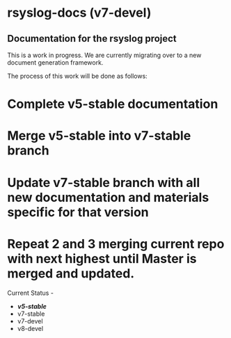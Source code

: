 rsyslog-docs (v7-devel)
========================

Documentation for the rsyslog project
-------------------------------------

This is a work in progress. We are currently migrating over to a new document
generation framework. 

The process of this work will be done as follows:

# Complete v5-stable documentation
# Merge v5-stable into v7-stable branch
# Update v7-stable branch with all new documentation and materials specific for that version
# Repeat 2 and 3 merging current repo with next highest until Master is merged and updated.

Current Status -
* **_v5-stable_**
* v7-stable
* v7-devel
* v8-devel
